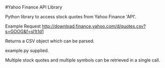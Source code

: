 #Yahoo Finance API Library

Python library to access stock quotes from Yahoo Finance 'API'.

Example Request
http://download.finance.yahoo.com/d/quotes.csv?s=GOOG&f=sl1t1d1

Returns a CSV object which can be parsed.

example.py supplied.

Multiple stock quotes and multiple symbols can be retrieved in a single call.
